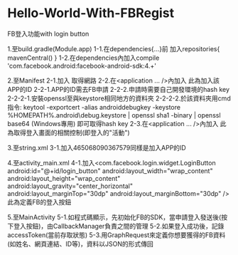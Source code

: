 # Hello-World-With-FBRegist
FB登入功能with login button

1.至build.gradle(Module.app)
1-1.在dependencies{...}前 加入repositories{ mavenCentral() }
1-2.在dependencies內加入compile 'com.facebook.android:facebook-android-sdk:4.+'

2.至Manifest
2-1.加入<uses-permission android:name="android.permission.INTERNET"/> 取得網路
2-2.在<application ... />內加入<meta-data android:name="com.facebook.sdk.ApplicationId" android:value= "465068090367579" />
    此為加入該APP的ID
    2-2-1.APP的ID需去FB申請
    2-2-2.申請時需要自己開發環境的hash key
      2-2-2-1.安裝openssl至與keystore相同地方的資料夾
      2-2-2-2.於該資料夾用cmd 指令: keytool -exportcert -alias androiddebugkey -keystore %HOMEPATH%\.android\debug.keystore | openssl sha1 -binary | openssl base64 (Windows專用) 即可取得hash key
2-3.在<application ... />內加入<activity android:name="com.facebook.FacebookActivity"
            android:configChanges=
                "keyboard|keyboardHidden|screenLayout|screenSize|orientation"
            android:theme="@android:style/Theme.Translucent.NoTitleBar"
            android:label="@string/app_name" />
    此為取得登入畫面的相關控制(即登入的"活動")

3.至string.xml
3-1.加入<string name="facebook_app_id">465068090367579</string>同樣是加入APP的ID

4.至activity_main.xml
4-1.加入<com.facebook.login.widget.LoginButton
        android:id="@+id/login_button"
        android:layout_width="wrap_content"
        android:layout_height="wrap_content"
        android:layout_gravity="center_horizontal"
        android:layout_marginTop="30dp"
        android:layout_marginBottom="30dp" />
    此為定義FB的登入按鈕

5.至MainActivity
5-1.如程式碼顯示，先初始化FB的SDK，當申請登入發送後(按下登入按鈕)，由CallbackManager負責之間的管理
5-2.如果登入成功後，記錄accessToken(當前存取狀態)
5-3.用GraphRequest來定義你想要獲得的FB資料(如姓名、網頁連結、ID等)，資料以JSON的形式傳回
